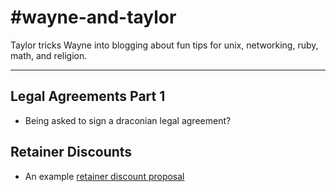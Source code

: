 #wayne-and-taylor
==============

Taylor tricks Wayne into blogging about fun tips for unix, networking, ruby, math, and religion. 

---

## Legal Agreements Part 1

 * Being asked to sign a draconian legal agreement?

## Retainer Discounts

 * An example [retainer discount proposal](https://gist.github.com/taylor/ed05b5097990873ebafb)

